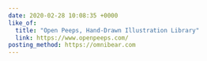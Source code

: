 ```yaml
---
date: 2020-02-28 10:08:35 +0000
like_of:
  title: "Open Peeps, Hand-Drawn Illustration Library"
  link: https://www.openpeeps.com/
posting_method: https://omnibear.com
---
```

